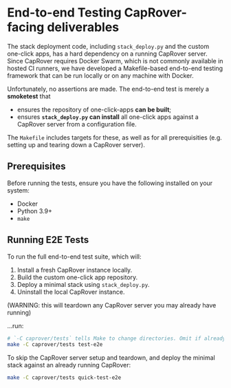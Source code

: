 # End-to-end Testing CapRover-facing deliverables

The stack deployment code, including `stack_deploy.py` and the custom one-click apps, has a hard
dependency on a running CapRover server. Since CapRover requires Docker Swarm, which is not
commonly available in hosted CI runners, we have developed a Makefile-based end-to-end testing
framework that can be run locally or on any machine with Docker.

Unfortunately, no assertions are made. The end-to-end test is merely a **smoketest** that
- ensures the repository of one-click-apps **can be built**;
- ensures **`stack_deploy.py` can install** all one-click apps against a CapRover server from a configuration file.

The `Makefile` includes targets for these, as well as for all prerequisities (e.g.
setting up and tearing down a CapRover server).

## Prerequisites

Before running the tests, ensure you have the following installed on your system:
- Docker
- Python 3.9+
- `make`

## Running E2E Tests

To run the full end-to-end test suite, which will:
1. Install a fresh CapRover instance locally.
2. Build the custom one-click app repository.
3. Deploy a minimal stack using `stack_deploy.py`.
4. Uninstall the local CapRover instance.

(WARNING: this will teardown any CapRover server you may already have running)

...run:
```bash
# `-C caprover/tests` tells Make to change directories. Omit if already in the correct directory.
make -C caprover/tests test-e2e
```

To skip the CapRover server setup and teardown, and deploy the minimal stack against
an already running CapRover:

```bash
make -C caprover/tests quick-test-e2e
```
